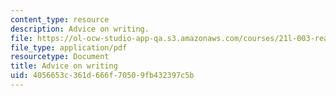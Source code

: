 ```yaml
---
content_type: resource
description: Advice on writing.
file: https://ol-ocw-studio-app-qa.s3.amazonaws.com/courses/21l-003-reading-fiction-imaginary-journeys-fall-2015/4056653c361d666f70509fb432397c5b_MIT21L_003F15_AdviceWritin.pdf
file_type: application/pdf
resourcetype: Document
title: Advice on writing
uid: 4056653c-361d-666f-7050-9fb432397c5b
---
```


